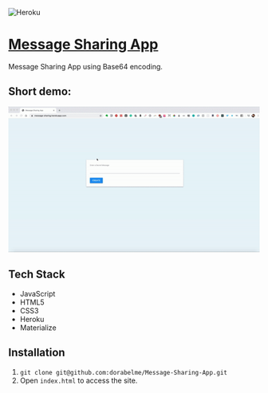 ![Heroku](https://heroku-badge.herokuapp.com/?app=heroku-badge)

# [Message Sharing App](https://message-sharing.herokuapp.com/)

Message Sharing App using Base64 encoding.

## Short demo:

<p align ="center">
<img src="./message_sharing.gif" alt="message sharing app example">
</p>

## Tech Stack

-   JavaScript
-   HTML5
-   CSS3
-   Heroku
-   Materialize

## Installation

1. `git clone git@github.com:dorabelme/Message-Sharing-App.git`
2. Open `index.html` to access the site.

